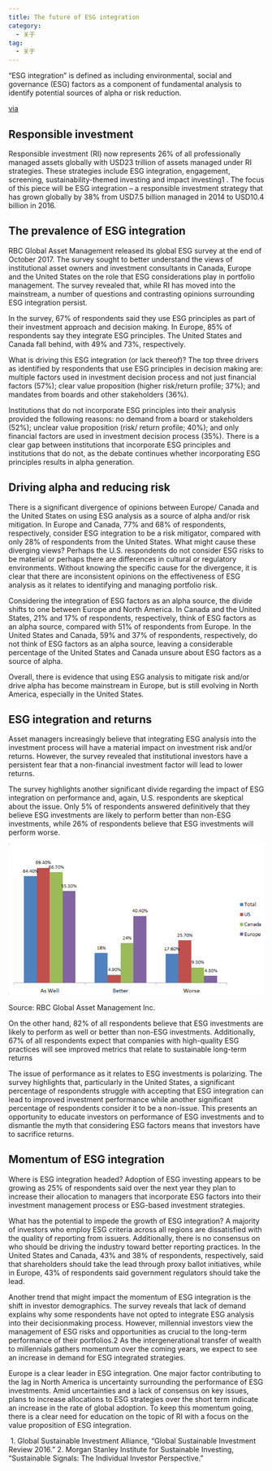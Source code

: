 ```yaml
---
title: The future of ESG integration
category:
  - 关于
tag:
  - 关于
---
```



“ESG integration” is defined as including environmental, social and  governance (ESG) factors as a component of fundamental analysis to  identify potential sources of alpha or risk reduction.

[via]( https://www.rbcgam.com/en/ca/article/the-future-of-esg-integration/detail) 

## Responsible investment

Responsible investment (RI) now represents 26% of all professionally  managed assets globally with USD23 trillion of assets managed under RI  strategies. These strategies include ESG integration, engagement, screening, sustainability-themed investing and impact investing1 . The focus of this piece will be ESG integration – a responsible  investment strategy that has grown globally by 38% from USD​7.5 billion  managed in 2014 to USD​10.4 billion in 2016.

[^1]: Global Sustainable Investment Alliance, “Global Sustainable Investment Review 2016.”

## The prevalence of ESG integration

RBC Global Asset  Management released its global ESG survey at the end of October 2017.  The survey sought to better understand the views of institutional asset  owners and investment consultants in Canada, Europe and the United  States on the role that ESG considerations play in portfolio management. The survey revealed that, while RI has moved into the mainstream, a  number of questions and contrasting opinions surrounding ESG integration persist.

In the survey, 67% of respondents said they use ESG  principles as part of their investment approach and decision making. In  Europe, 85% of respondents say they integrate ESG principles. The United States and Canada fall behind, with 49% and 73%, respectively.

What is driving this ESG integration (or lack thereof)? The top three  drivers as identified by respondents that use ESG principles in decision making are: multiple factors used in investment decision process and  not just financial factors (57%); clear value proposition (higher  risk/return profile; 37%); and mandates from boards and other  stakeholders (36%).

Institutions that do not incorporate ESG principles into their  analysis provided the following reasons: no demand from a board or  stakeholders (52%); unclear value proposition (risk/ return profile;  40%); and only financial factors are used in investment decision process (35%). There is a clear gap between institutions that incorporate ESG  principles and institutions that do not, as the debate continues whether incorporating ESG principles results in alpha generation.

## Driving alpha and reducing risk

There is a significant divergence of opinions between Europe/ Canada and the  United States on using ESG analysis as a source of alpha and/or risk  mitigation. In Europe and Canada, 77% and 68% of respondents,  respectively, consider ESG integration to be a risk mitigator, compared  with only 28% of respondents from the United States. What might cause  these diverging views? Perhaps the U.S. respondents do not consider ESG  risks to be material or perhaps there are differences in cultural or  regulatory environments. Without knowing the specific cause for the  divergence, it is clear that there are inconsistent opinions on the  effectiveness of ESG analysis as it relates to identifying and managing  portfolio risk.

Considering the integration of ESG factors as an  alpha source, the divide shifts to one between Europe and North America. In Canada and the United States, 21% and 17% of respondents,  respectively, think of ESG factors as an alpha source, compared with 51% of respondents from Europe. In the United States and Canada, 59% and  37% of respondents, respectively, do not think of ESG factors as an  alpha source, leaving a considerable percentage of the United States and Canada unsure about ESG factors as a source of alpha.

Overall,  there is evidence that using ESG analysis to mitigate risk and/or drive  alpha has become mainstream in Europe, but is still evolving in North  America, especially in the United States.

## ESG integration and returns

Asset managers increasingly believe that integrating ESG analysis into the  investment process will have a material impact on investment risk and/or returns. However, the survey revealed that institutional investors have a persistent fear that a non-financial investment factor will lead to  lower returns.

The survey highlights another significant divide  regarding the impact of ESG integration on performance and, again, U.S.  respondents are skeptical about the issue. Only 5% of respondents  answered definitively that they believe ESG investments are likely to  perform better than non-ESG investments, while 26% of respondents  believe that ESG investments will perform worse.

![the-future-esg-1](./assets/the-future-esg-1.jpg)

Source: RBC Global Asset Management Inc.

On the other hand, 82% of all respondents believe that ESG investments are likely to perform as well or better than non-ESG investments.  Additionally, 67% of all respondents expect that companies with  high-quality ESG practices will see improved metrics that relate to  sustainable long-term returns

The issue of performance as it  relates to ESG investments is polarizing. The survey highlights that,  particularly in the United States, a significant percentage of  respondents struggle with accepting that ESG integration can lead to  improved investment performance while another significant percentage of  respondents consider it to be a non-issue. This presents an opportunity  to educate investors on performance of ESG investments and to dismantle  the myth that considering ESG factors means that investors have to  sacrifice returns.

## Momentum of ESG integration

Where is ESG integration headed? Adoption of ESG investing appears to be  growing as 25% of respondents said over the next year they plan to  increase their allocation to managers that incorporate ESG factors into  their investment management process or ESG-based investment strategies.

What has the potential to impede the growth of ESG integration? A majority  of investors who employ ESG criteria across all regions are dissatisfied with the quality of reporting from issuers. Additionally, there is no  consensus on who should be driving the industry toward better reporting  practices. In the United States and Canada, 43% and 38% of respondents,  respectively, said that shareholders should take the lead through proxy  ballot initiatives, while in Europe, 43% of respondents said government  regulators should take the lead.

Another trend that might impact  the momentum of ESG integration is the shift in investor demographics.  The survey reveals that lack of demand explains why some respondents  have not opted to integrate ESG analysis into their decisionmaking  process. However, millennial investors view the management of ESG risks  and opportunities as crucial to the long-term performance of their  portfolios.2 As the intergenerational transfer of wealth to  millennials gathers momentum over the coming years, we expect to see an  increase in demand for ESG integrated strategies.

Europe is a  clear leader in ESG integration. One major factor contributing to the  lag in North America is uncertainty surrounding the performance of ESG  investments. Amid uncertainties and a lack of consensus on key issues,  plans to increase allocations to ESG strategies over the short term  indicate an increase in the rate of global adoption. To keep this  momentum going, there is a clear need for education on the topic of RI  with a focus on the value proposition of ESG integration.

​						1. Global Sustainable Investment Alliance, “Global Sustainable Investment Review 2016.” 2. Morgan Stanley Institute for Sustainable Investing, “Sustainable Signals: The Individual Investor Perspective.” 				